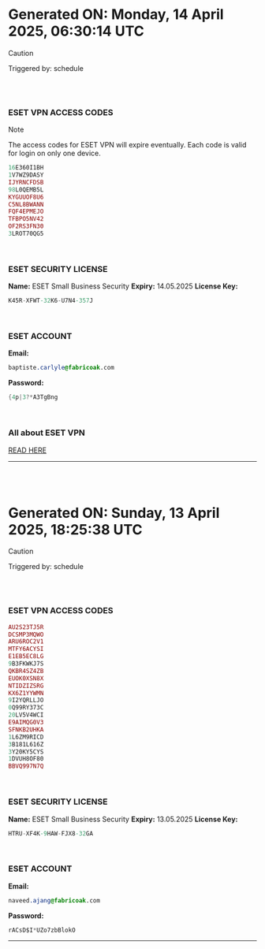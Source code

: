 # Generated ON: Monday, 14 April 2025, 06:30:14 UTC

> [!CAUTION]
> Triggered by: schedule

<br><br>

### ESET VPN ACCESS CODES

> [!NOTE]
> The access codes for ESET VPN will expire eventually.
> Each code is valid for login on only one device.

```ruby
16E360I1BH
1V7WZ9DASY
IJYRNCFDSB
98L0QEMB5L
KYGUUOF8U6
C5NL8BWANN
FQF4EPMEJO
TFBPO5NV42
OF2RS3FN30
3LROT70QG5
```

<br>

### ESET SECURITY LICENSE

**Name:** ESET Small Business Security
**Expiry:** 14.05.2025
**License Key:**

```POV-Ray SDL
K45R-XFWT-32K6-U7N4-357J
```

<br>

### ESET ACCOUNT

**Email:**

```CSS
baptiste.carlyle@fabricoak.com
```

**Password:**

```POV-Ray SDL
{4p|3?*A3TgBng
```

<br>

### All about ESET VPN

[READ HERE](https://t.me/F_NiREvil/2113)

---

<br><br>

# Generated ON: Sunday, 13 April 2025, 18:25:38 UTC

> [!CAUTION]
> Triggered by: schedule

<br><br>

### ESET VPN ACCESS CODES

```ruby
AU2S23TJ5R
DCSMP3MQWO
ARU6ROC2V1
MTFY6ACYSI
E1EB5EC8LG
9B3FKWKJ7S
QKBR4SZ4ZB
EUOK0XSN8X
NTIDZIZSRG
KX6Z1YYWMN
9I2YQRLLJO
0Q99RY373C
20LV5V4WCI
E9AIMQG0V3
SFNKB2UHKA
1L6ZM9RICD
3B181L616Z
3Y20KY5CYS
1DVUH8OF80
BBVQ997N7Q
```

<br>

### ESET SECURITY LICENSE

**Name:** ESET Small Business Security
**Expiry:** 13.05.2025
**License Key:**

```POV-Ray SDL
HTRU-XF4K-9HAW-FJX8-32GA
```

<br>

### ESET ACCOUNT

**Email:**

```CSS
naveed.ajang@fabricoak.com
```

**Password:**

```POV-Ray SDL
rACsD$I*UZo7zbBlokO
```

---
